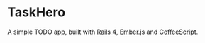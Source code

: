 TaskHero
========

A simple TODO app, built with [Rails 4](http://rubyonrails.org/), [Ember.js](http://emberjs.com/) and [CoffeeScript](http://coffeescript.org).
